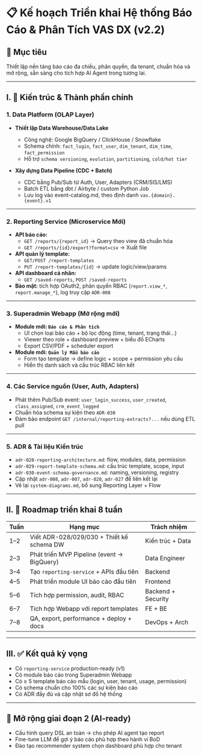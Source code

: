 # 📋 Kế hoạch Triển khai Hệ thống Báo Cáo & Phân Tích VAS DX (v2.2)

## 🎯 Mục tiêu
Thiết lập nền tảng báo cáo đa chiều, phân quyền, đa tenant, chuẩn hóa và mở rộng, sẵn sàng cho tích hợp AI Agent trong tương lai.

---

## I. 🧱 Kiến trúc & Thành phần chính

### 1. Data Platform (OLAP Layer)
- **Thiết lập Data Warehouse/Data Lake**
  - Công nghệ: Google BigQuery / ClickHouse / Snowflake
  - Schema chính: `fact_login`, `fact_user`, `dim_tenant`, `dim_time`, `fact_permission`
  - Hỗ trợ `schema versioning`, `evolution`, `partitioning`, `cold/hot tier`

- **Xây dựng Data Pipeline (CDC + Batch)**
  - CDC bằng Pub/Sub từ Auth, User, Adapters (CRM/SIS/LMS)
  - Batch ETL bằng dbt / Airbyte / custom Python Job
  - Lưu log vào event-catalog.md, theo định danh `vas.{domain}.{event}.v1`

---

### 2. Reporting Service (Microservice Mới)
- **API báo cáo:**
  - `GET /reports/{report_id}` → Query theo view đã chuẩn hóa
  - `GET /reports/{id}/export?format=csv` → Xuất file
- **API quản lý template:**
  - `GET/POST /report-templates`
  - `PUT /report-templates/{id}` → update logic/view/params
- **API dashboard cá nhân:**
  - `GET /saved-reports`, `POST /saved-reports`
- **Bảo mật:** tích hợp OAuth2, phân quyền RBAC (`report.view_*`, `report.manage_*`), log truy cập `ADR-008`

---

### 3. Superadmin Webapp (Mở rộng mới)
- **Module mới: `Báo cáo & Phân tích`**
  - UI chọn loại báo cáo + bộ lọc động (time, tenant, trạng thái...)
  - Viewer theo role + dashboard preview + biểu đồ ECharts
  - Export CSV/PDF + scheduler export
- **Module mới: `Quản lý Mẫu báo cáo`**
  - Form tạo template → define logic + scope + permission yêu cầu
  - Hiển thị danh sách và cấu trúc RBAC liên kết

---

### 4. Các Service nguồn (User, Auth, Adapters)
- Phát thêm Pub/Sub event: `user_login_success`, `user_created`, `class_assigned`, `crm_event_logged`
- Chuẩn hóa schema sự kiện theo `ADR-030`
- Đảm bảo endpoint `GET /internal/reporting-extracts?...` nếu dùng ETL pull

---

### 5. ADR & Tài liệu Kiến trúc
- `adr-028-reporting-architecture.md`: flow, modules, data, permission
- `adr-029-report-template-schema.md`: cấu trúc template, scope, input
- `adr-030-event-schema-governance.md`: naming, versioning, registry
- Cập nhật `adr-008`, `adr-007`, `adr-020`, `adr-027` để liên kết lại
- Vẽ lại `system-diagrams.md`, bổ sung Reporting Layer + Flow

---

## II. 📅 Roadmap triển khai 8 tuần

| Tuần | Hạng mục                                    | Trách nhiệm       |
|------|---------------------------------------------|-------------------|
| 1–2  | Viết ADR-028/029/030 + Thiết kế schema DW   | Kiến trúc + Data  |
| 2–3  | Phát triển MVP Pipeline (event → BigQuery)  | Data Engineer     |
| 3–4  | Tạo `reporting-service` + APIs đầu tiên     | Backend           |
| 4–5  | Phát triển module UI báo cáo đầu tiên       | Frontend          |
| 5–6  | Tích hợp permission, audit, RBAC             | Backend + Security|
| 6–7  | Tích hợp Webapp với report templates         | FE + BE           |
| 7–8  | QA, export, performance + deploy + docs      | DevOps + Arch     |

---

## III. ✅ Kết quả kỳ vọng
- Có `reporting-service` production-ready (v1)
- Có module báo cáo trong Superadmin Webapp
- Có ≥ 5 template báo cáo mẫu (login, user, tenant, usage, permission)
- Có schema chuẩn cho 100% các sự kiện báo cáo
- Có ADR đầy đủ và cập nhật sơ đồ hệ thống

---

## 🧠 Mở rộng giai đoạn 2 (AI-ready)
- Cấu hình query DSL an toàn → cho phép AI agent tạo report
- Fine-tune LLM để gợi ý báo cáo phù hợp theo hành vi BoD
- Đào tạo recommender system chọn dashboard phù hợp cho tenant
